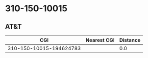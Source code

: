 # 310-150-10015
## AT&T


| CGI | Nearest CGI | Distance |
|-----|-------------|----------|
| 310-150-10015-194624783 |  | 0.0 |
